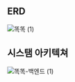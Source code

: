 ## ERD
![똑똑 (1)](https://github.com/KnowckknowcK/BE/assets/104684033/a884bf47-7dc0-4738-9a96-5e068373e55a)

## 시스탬 아키텍쳐
![똑똑-백엔드 (1)](https://github.com/KnowckknowcK/BE/assets/104684033/15a642d6-6634-462d-98cd-4d8e5ceeb2ec)
